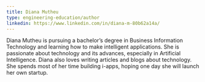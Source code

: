 ```yaml
---
title: Diana Mutheu
type: engineering-education/author
linkedin: https://www.linkedin.com/in/diana-m-80b62a14a/
---
```

Diana Mutheu is pursuing a bachelor’s degree in Business Information Technology and learning how to make intelligent applications. She is passionate about technology and its advances, especially in Artificial Intelligence. Diana also loves writing articles and blogs about technology. She spends most of her time building i-apps, hoping one day she will launch her own startup.